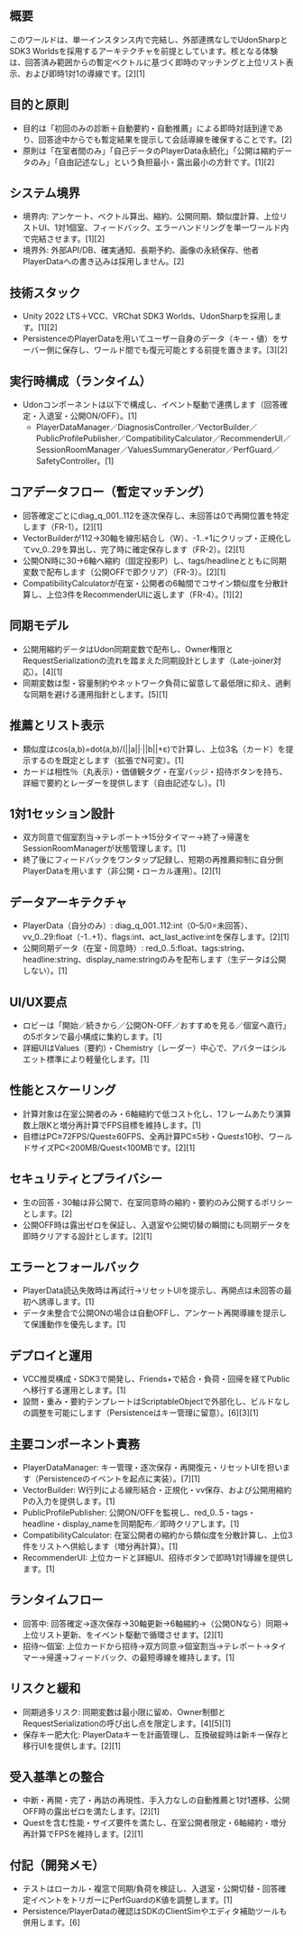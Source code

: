 ## 概要
このワールドは、単一インスタンス内で完結し、外部連携なしでUdonSharpとSDK3 Worldsを採用するアーキテクチャを前提としています。核となる体験は、回答済み範囲からの暫定ベクトルに基づく即時のマッチングと上位リスト表示、および即時1対1の導線です。[2][1]

## 目的と原則
- 目的は「初回のみの診断＋自動要約・自動推薦」による即時対話到達であり、回答途中からでも暫定結果を提示して会話導線を確保することです。[2]
- 原則は「在室者間のみ」「自己データのPlayerData永続化」「公開は縮約データのみ」「自由記述なし」という負担最小・露出最小の方針です。[1][2]

## システム境界
- 境界内: アンケート、ベクトル算出、縮約、公開同期、類似度計算、上位リストUI、1対1個室、フィードバック、エラーハンドリングを単一ワールド内で完結させます。[1][2]
- 境界外: 外部API/DB、確実通知、長期予約、画像の永続保存、他者PlayerDataへの書き込みは採用しません。[2]

## 技術スタック
- Unity 2022 LTS＋VCC、VRChat SDK3 Worlds、UdonSharpを採用します。[1][2]
- PersistenceのPlayerDataを用いてユーザー自身のデータ（キー・値）をサーバー側に保存し、ワールド間でも復元可能とする前提を置きます。[3][2]

## 実行時構成（ランタイム）
- Udonコンポーネントは以下で構成し、イベント駆動で連携します（回答確定・入退室・公開ON/OFF）。[1]
  - PlayerDataManager／DiagnosisController／VectorBuilder／PublicProfilePublisher／CompatibilityCalculator／RecommenderUI／SessionRoomManager／ValuesSummaryGenerator／PerfGuard／SafetyController。[1]

## コアデータフロー（暫定マッチング）
- 回答確定ごとにdiag_q_001..112を逐次保存し、未回答は0で再開位置を特定します（FR-1）。[2][1]
- VectorBuilderが112→30軸を線形結合し（W）、-1..+1にクリップ・正規化してvv_0..29を算出し、完了時に確定保存します（FR-2）。[2][1]
- 公開ON時に30→6軸へ縮約（固定投影P）し、tags/headlineとともに同期変数で配布します（公開OFFで即クリア）（FR-3）。[2][1]
- CompatibilityCalculatorが在室・公開者の6軸間でコサイン類似度を分散計算し、上位3件をRecommenderUIに返します（FR-4）。[1][2]

## 同期モデル
- 公開用縮約データはUdon同期変数で配布し、Owner権限とRequestSerializationの流れを踏まえた同期設計とします（Late-joiner対応）。[4][1]
- 同期変数は型・容量制約やネットワーク負荷に留意して最低限に抑え、過剰な同期を避ける運用指針とします。[5][1]

## 推薦とリスト表示
- 類似度はcos(a,b)=dot(a,b)/(||a||·||b||+ε)で計算し、上位3名（カード）を提示するのを既定とします（拡張でN可変）。[1]
- カードは相性％（丸表示）・価値観タグ・在室バッジ・招待ボタンを持ち、詳細で要約とレーダーを提供します（自由記述なし）。[1]

## 1対1セッション設計
- 双方同意で個室割当→テレポート→15分タイマー→終了→帰還をSessionRoomManagerが状態管理します。[1]
- 終了後にフィードバックをワンタップ記録し、短期の再推薦抑制に自分側PlayerDataを用います（非公開・ローカル運用）。[2][1]

## データアーキテクチャ
- PlayerData（自分のみ）: diag_q_001..112:int（0–5/0=未回答）、vv_0..29:float（-1..+1）、flags:int、act_last_active:intを保存します。[2][1]
- 公開同期データ（在室・同意時）: red_0..5:float、tags:string、headline:string、display_name:stringのみを配布します（生データは公開しない）。[1]

## UI/UX要点
- ロビーは「開始／続きから／公開ON-OFF／おすすめを見る／個室へ直行」の5ボタンで最小構成に集約します。[1]
- 詳細UIはValues（要約）・Chemistry（レーダー）中心で、アバターはシルエット標準により軽量化します。[1]

## 性能とスケーリング
- 計算対象は在室公開者のみ・6軸縮約で低コスト化し、1フレームあたり演算数上限Kと増分再計算でFPS目標を維持します。[1]
- 目標はPC≥72FPS/Quest≥60FPS、全再計算PC≤5秒・Quest≤10秒、ワールドサイズPC<200MB/Quest<100MBです。[2][1]

## セキュリティとプライバシー
- 生の回答・30軸は非公開で、在室同意時の縮約・要約のみ公開するポリシーとします。[2]
- 公開OFF時は露出ゼロを保証し、入退室や公開切替の瞬間にも同期データを即時クリアする設計とします。[2][1]

## エラーとフォールバック
- PlayerData読込失敗時は再試行→リセットUIを提示し、再開点は未回答の最初へ誘導します。[1]
- データ未整合で公開ONの場合は自動OFFし、アンケート再開導線を提示して保護動作を優先します。[1]

## デプロイと運用
- VCC推奨構成・SDK3で開発し、Friends+で結合・負荷・回帰を経てPublicへ移行する運用とします。[1]
- 設問・重み・要約テンプレートはScriptableObjectで外部化し、ビルドなしの調整を可能にします（Persistenceはキー管理に留意）。[6][3][1]

## 主要コンポーネント責務
- PlayerDataManager: キー管理・逐次保存・再開復元・リセットUIを担います（Persistenceのイベントを起点に実装）。[7][1]
- VectorBuilder: W行列による線形結合・正規化・vv保存、および公開用縮約Pの入力を提供します。[1]
- PublicProfilePublisher: 公開ON/OFFを監視し、red_0..5・tags・headline・display_nameを同期配布／即時クリアします。[1]
- CompatibilityCalculator: 在室公開者の縮約から類似度を分散計算し、上位3件をリストへ供給します（増分再計算）。[1]
- RecommenderUI: 上位カードと詳細UI、招待ボタンで即時1対1導線を提供します。[1]

## ランタイムフロー
- 回答中: 回答確定→逐次保存→30軸更新→6軸縮約→（公開ONなら）同期→上位リスト更新、をイベント駆動で循環させます。[2][1]
- 招待〜個室: 上位カードから招待→双方同意→個室割当→テレポート→タイマー→帰還→フィードバック、の最短導線を維持します。[1]

## リスクと緩和
- 同期過多リスク: 同期変数は最小限に留め、Owner制御とRequestSerializationの呼び出し点を限定します。[4][5][1]
- 保存キー肥大化: PlayerDataキーを計画管理し、互換破綻時は新キー保存と移行UIを提供します。[2][1]

## 受入基準との整合
- 中断・再開・完了・再訪の再現性、手入力なしの自動推薦と1対1遷移、公開OFF時の露出ゼロを満たします。[2][1]
- Questを含む性能・サイズ要件を満たし、在室公開者限定・6軸縮約・増分再計算でFPSを維持します。[2][1]

## 付記（開発メモ）
- テストはローカル・複窓で同期/負荷を検証し、入退室・公開切替・回答確定イベントをトリガーにPerfGuardのK値を調整します。[1]
- Persistence/PlayerDataの確認はSDKのClientSimやエディタ補助ツールも併用します。[6]